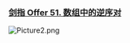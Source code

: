### [剑指 Offer 51. 数组中的逆序对](https://leetcode.cn/problems/shu-zu-zhong-de-ni-xu-dui-lcof/)

![Picture2.png](https://cdn.jsdelivr.net/gh/iamk123/typora@main/uPic/2023/09/01/17424616935613661693561366381IYtPFM-1614274007-rtFHbG-Picture2.png)